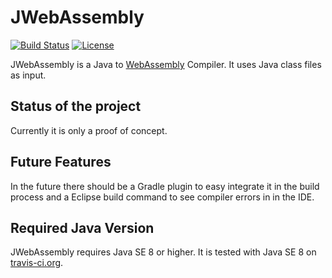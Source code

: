 JWebAssembly
======

[![Build Status](https://travis-ci.org/i-net-software/JWebAssembly.svg)](https://travis-ci.org/i-net-software/JWebAssembly)
[![License](https://img.shields.io/github/license/i-net-software/jwebassembly.svg)](https://github.com/i-net-software/jwebassembly/blob/master/LICENSE.txt)

JWebAssembly is a Java to [WebAssembly](http://webassembly.org/) Compiler. It uses Java class files as input.

Status of the project
----
Currently it is only a proof of concept.

Future Features
----
In the future there should be a Gradle plugin to easy integrate it in the build process and a Eclipse build command to see compiler errors in in the IDE. 

Required Java Version
----
JWebAssembly requires Java SE 8 or higher. It is tested with Java SE 8 on [travis-ci.org](https://travis-ci.org/i-net-software/jwebassembly).


